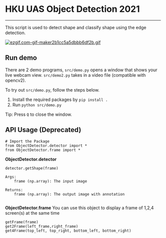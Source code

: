 # HKU UAS Object Detection 2021

---

This script is used to detect shape and classify shape using the edge detection.

[![ezgif.com-gif-maker2b1cc5a5dbbb6df2b.gif](https://s10.gifyu.com/images/ezgif.com-gif-maker2b1cc5a5dbbb6df2b.gif)](https://gifyu.com/image/SzmFM)

## Run demo

There are 2 demo programs, `src/demo.py` opens a window that shows your live webcam view. `src/demo2.py` takes in a
video file
(compatible with opencv2).

To try out `src/demo.py`, follow the steps below.

1. Install the required packages by `pip install .`
2. Run `python src/demo.py`

Tip: Press `Q` to close the window.

## API Usage (Deprecated)

```
# Import the Package
from ObjectDetector.detector import *
from ObjectDetector.frame import *
```

**ObjectDetector.detector**

```
detector.getShape(frame)

Args:
    frame (np.array): The input image

Returns:
    frame (np.array): The output image with annotation
    
```

**ObjectDetector.frame**
You can use this object to display a frame of 1,2,4 screen(s) at the same time

```
getFrame(frame)
get2Frame(left_frame,right_frame)
get4Frame(top_left, top_right, bottom_left, bottom_right)
```